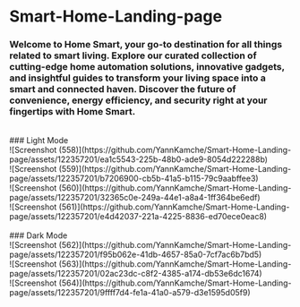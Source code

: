 # Smart-Home-Landing-page
### Welcome to Home Smart, your go-to destination for all things related to smart living. Explore our curated collection of cutting-edge home automation solutions, innovative gadgets, and insightful guides to transform your living space into a smart and connected haven. Discover the future of convenience, energy efficiency, and security right at your fingertips with Home Smart.<br>
<br>
### Light Mode 
<br>
![Screenshot (558)](https://github.com/YannKamche/Smart-Home-Landing-page/assets/122357201/ea1c5543-225b-48b0-ade9-8054d222288b)
<br>
![Screenshot (559)](https://github.com/YannKamche/Smart-Home-Landing-page/assets/122357201/b7206900-cb5b-41a5-b115-79c9aabffee3)
<br>
![Screenshot (560)](https://github.com/YannKamche/Smart-Home-Landing-page/assets/122357201/32365c0e-249a-44e1-a8a4-1ff364be6edf)
<br>
![Screenshot (561)](https://github.com/YannKamche/Smart-Home-Landing-page/assets/122357201/e4d42037-221a-4225-8836-ed70ece0eac8)
<br> 
<br>
### Dark Mode
<br>
![Screenshot (562)](https://github.com/YannKamche/Smart-Home-Landing-page/assets/122357201/f95b062e-41db-4657-85a0-7cf7ac6b7bd5)
<br>
![Screenshot (563)](https://github.com/YannKamche/Smart-Home-Landing-page/assets/122357201/02ac23dc-c8f2-4385-a174-db53e6dc1674)
<br>
![Screenshot (564)](https://github.com/YannKamche/Smart-Home-Landing-page/assets/122357201/9ffff7d4-fe1a-41a0-a579-d3e1595d05f9)
